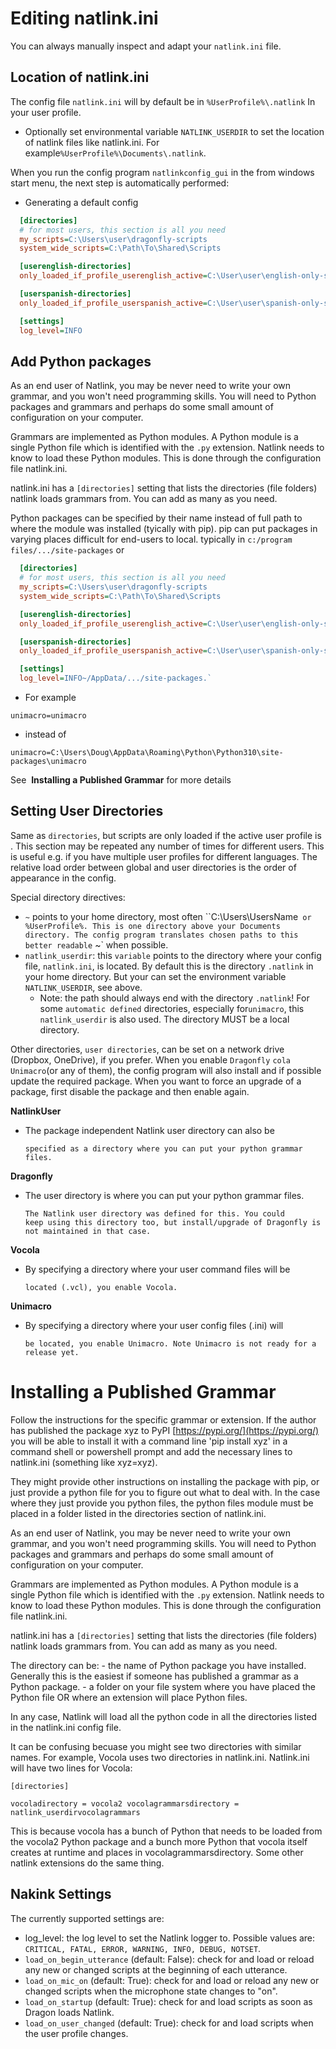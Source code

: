 # Editing natlink.ini

You can always manually inspect and adapt your `natlink.ini` file.

## Location of natlink.ini

The config file `natlink.ini` will by default be in `%UserProfile%\.natlink` In your user profile.

- Optionally set environmental variable `NATLINK_USERDIR` to set the location of natlink files like natlink.ini. For example`%UserProfile%\Documents\.natlink`.

When you run the config program `natlinkconfig_gui` in the from windows start menu, the next step is automatically performed:

- Generating a default config

```ini
  [directories]
  # for most users, this section is all you need
  my_scripts=C:\Users\user\dragonfly-scripts
  system_wide_scripts=C:\Path\To\Shared\Scripts

  [userenglish-directories]
  only_loaded_if_profile_userenglish_active=C:\User\user\english-only-scripts

  [userspanish-directories]
  only_loaded_if_profile_userspanish_active=C:\User\user\spanish-only-scripts

  [settings]
  log_level=INFO
```

## Add Python packages

As an end user of Natlink, you may be never need to write your own
grammar, and you won't need programming skills. You will need to Python
packages and grammars and perhaps do some small amount of configuration
on your computer.

Grammars are implemented as Python modules. A Python module is a single
Python file which is identified with the `.py` extension. Natlink
needs to know to load these Python modules. This is done through the configuration file natlink.ini.

natlink.ini has a `[directories]` setting that lists the directories
(file folders) natlink loads grammars from. You can add as many as you
need.

Python packages can be specified by their name instead of full path to where the module was installed (tyically with pip). pip can put packages in varying places difficult for end-users to local. typically in `c:/program files/.../site-packages` or 

```ini
  [directories]
  # for most users, this section is all you need
  my_scripts=C:\Users\user\dragonfly-scripts
  system_wide_scripts=C:\Path\To\Shared\Scripts

  [userenglish-directories]
  only_loaded_if_profile_userenglish_active=C:\User\user\english-only-scripts

  [userspanish-directories]
  only_loaded_if_profile_userspanish_active=C:\User\user\spanish-only-scripts

  [settings]
  log_level=INFO~/AppData/.../site-packages.`
```

- For example

`unimacro=unimacro`

- instead of

`unimacro=C:\Users\Doug\AppData\Roaming\Python\Python310\site-packages\unimacro`

See  **Installing a Published Grammar** for more details

## Setting User Directories

Same as `directories`, but scripts are only loaded if the active user profile is .
This section may be repeated any number of times for different users.
This is useful e.g. if you have multiple user profiles for different languages.
The relative load order between global and user directories is the order of appearance in the config.

Special directory directives:

- `~` points to your home directory, most often
  ``C:\Users\UsersName` or %UserProfile%. This is one directory above your Documents directory. The config program translates chosen paths to this better readable` ~` when possible.
- `natlink_userdir`: this `variable` points to the directory where
  your config file, `natlink.ini`, is located. By default this is
  the directory `.natlink` in your home directory. But your can set
  the environment variable `NATLINK_USERDIR`, see above.
  - Note: the path should always end with the directory `.natlink`! For some `automatic defined` directories, especially for`unimacro`, this `natlink_userdir` is also used. The directory MUST be a local
    directory.

Other directories, `user directories`, can be set on a network drive
(Dropbox, OneDrive), if you prefer. When you enable `Dragonfly` `cola` `Unimacro`(or any of them), the config program will
also install and if possible update the required package. When you want
to force an upgrade of a package, first disable the package and then
enable again.

**NatlinkUser**

- The package independent Natlink user directory can also be
  
  ```
  specified as a directory where you can put your python grammar
  files.
  ```

**Dragonfly**

- The user directory is where you can put your python grammar files.
  
  ```
  The Natlink user directory was defined for this. You could
  keep using this directory too, but install/upgrade of Dragonfly is
  not maintained in that case.
  ```

**Vocola**

- By specifying a directory where your user command files will be
  
  ```
  located (.vcl), you enable Vocola.
  ```

**Unimacro**

- By specifying a directory where your user config files (.ini) will
  
  ```
  be located, you enable Unimacro. Note Unimacro is not ready for a
  release yet.
  ```

# Installing a Published Grammar

Follow the instructions for the specific grammar or extension. If the
author has published the package xyz to PyPI [https://pypi.org/](https://pypi.org/) you
will be able to install it with a command line 'pip install xyz' in a
command shell or powershell prompt and add the necessary lines to
natlink.ini (something like xyz=xyz).

They might provide other instructions on installing the package with
pip, or just provide a python file for you to figure out what to deal
with. In the case where they just provide you python files, the python
files module must be placed in a folder listed in the directories
section of natlink.ini.

As an end user of Natlink, you may be never need to write your own
grammar, and you won't need programming skills. You will need to Python
packages and grammars and perhaps do some small amount of configuration
on your computer.

Grammars are implemented as Python modules. A Python module is a single
Python file which is identified with the `.py` extension. Natlink
needs to know to load these Python modules. This is done through the configuration file natlink.ini.

natlink.ini has a `[directories]` setting that lists the directories
(file folders) natlink loads grammars from. You can add as many as you
need.

The directory can be: - the name of Python package you have installed.
Generally this is the easiest if someone has published a grammar as a
Python package. - a folder on your file system where you have placed the
Python file OR where an extension will place Python files.

In any case, Natlink will load all the python code in all the
directories listed in the natlink.ini config file.

It can be confusing becuase you might see two directories with similar
names. For example, Vocola uses two directories in natlink.ini.
Natlink.ini will have two lines for Vocola:

`[directories]`

`vocoladirectory = vocola2 vocolagrammarsdirectory =
natlink_userdirvocolagrammars`

This is because vocola has a bunch of Python that needs to be loaded
from the vocola2 Python package and a bunch more Python that vocola
itself creates at runtime and places in vocolagrammarsdirectory. Some
other natlink extensions do the same thing.

## Nakink Settings

The currently supported settings are:

- log_level: the log level to set the Natlink logger to. 
  Possible values are: `CRITICAL, FATAL, ERROR, WARNING, INFO, DEBUG, NOTSET`.
- `load_on_begin_utterance` (default: False): check for and load or reload any new or changed scripts at the beginning of each utterance.
- `load_on_mic_on` (default: True): check for and load or reload any new or changed scripts when the microphone state changes to "on".
- `load_on_startup` (default: True): check for and load scripts as soon as Dragon loads Natlink.
- `load_on_user_changed` (default: True): check for and load scripts when the user profile changes.
